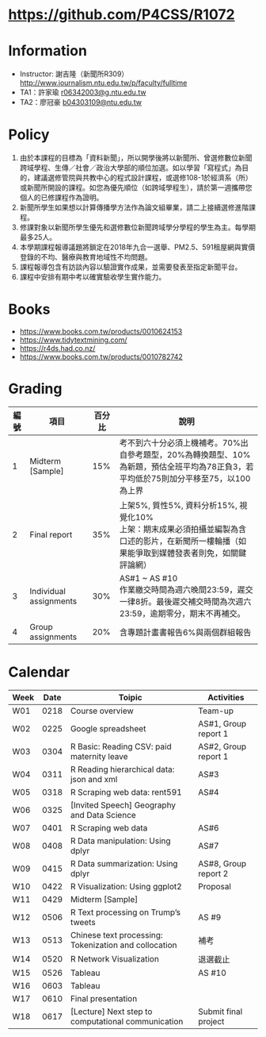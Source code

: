 # https://github.com/P4CSS/R1072

# Information
- Instructor: 謝吉隆（新聞所R309）http://www.journalism.ntu.edu.tw/p/faculty/fulltime
- TA1：許家瑜 r06342003@g.ntu.edu.tw
- TA2：廖冠豪 b04303109@ntu.edu.tw

# Policy
1. 由於本課程的目標為「資料新聞」，所以開學後將以新聞所、曾選修數位新聞跨域學程、生傳／社會／政治大學部的順位加選。如以學習「寫程式」為目的，建議選修管院與共教中心的程式設計課程，或選修108-1於經濟系（所）或新聞所開設的課程。如您為優先順位（如跨域學程生），請於第一週攜帶您個人的已修課程作為證明。
2. 新聞所學生如果想以計算傳播學方法作為論文組畢業，請二上接續選修進階課程。 
3. 修課對象以新聞所學生優先和選修數位新聞跨域學分學程的學生為主。每學期最多25人。 
4. 本學期課程報導議題將鎖定在2018年九合一選舉、PM2.5、591租屋網與實價登錄的不均、醫療與教育地域性不均問題。 
5. 課程報導包含有訪談內容以驗證實作成果，並需要發表至指定新聞平台。 
6. 課程中安排有期中考以確實驗收學生實作能力。

# Books
* https://www.books.com.tw/products/0010624153
* https://www.tidytextmining.com/
* https://r4ds.had.co.nz/
* https://www.books.com.tw/products/0010782742

# Grading
| 編號 | 項目                     | 百分比 | 說明                                                                                  |
| -- | ---------------------- | --- | ----------------------------------------------------------------------------------- |
| 1  | Midterm [Sample]       | 15% | 考不到六十分必須上機補考。70%出自參考題型，20%為轉換題型、10%為新題，預估全班平均為78正負3，若平均低於75則加分平移至75，以100為上界         |
| 2  | Final report           | 35% | 上架5%, 質性5%, 資料分析15%, 視覺化10%<br>上架：期末成果必須拍攝並編製為含口述的影片，在新聞所一樓輪播（如果能爭取到媒體發表者則免，如關鍵評論網） |
| 3  | Individual assignments | 30% | AS#1 ~ AS #10<br>作業繳交時間為週六晚間23:59，遲交一律8折。最後遲交補交時間為次週六23:59，逾期零分，期末不再補交。             |
| 4  | Group assignments      | 20% | 含專題計畫書報告6%與兩個群組報告                                                                   |

# Calendar
| Week | Date | Toipic                                                | Activities           |
| ---- | ---- | ----------------------------------------------------- | -------------------- |
| W01  | 0218 | Course overview                                       | Team-up              |
| W02  | 0225 | Google spreadsheet                                    | AS#1, Group report 1 |
| W03  | 0304 | R Basic: Reading CSV: paid maternity leave            | AS#2, Group report 1 |
| W04  | 0311 | R Reading hierarchical data: json and xml             | AS#3                 |
| W05  | 0318 | R Scraping web data: rent591                          | AS#4                 |
| W06  | 0325 | [Invited Speech] Geography and Data Science           |                      |
| W07  | 0401 | R Scraping web data                                   | AS#6                 |
| W08  | 0408 | R Data manipulation: Using dplyr                      | AS#7                 |
| W09  | 0415 | R Data summarization: Using dplyr                     | AS#8, Group report 2 |
| W10  | 0422 | R Visualization: Using ggplot2                        | Proposal             |
| W11  | 0429 | Midterm [Sample]                                      |                      |
| W12  | 0506 | R Text processing on Trump’s tweets                   | AS #9                |
| W13  | 0513 | Chinese text processing: Tokenization and collocation | 補考                   |
| W14  | 0520 | R Network Visualization                               | 退選截止                 |
| W15  | 0526 | Tableau                                               | AS #10               |
| W16  | 0603 | Tableau                                               |                      |
| W17  | 0610 | Final presentation                                    |                      |
| W18  | 0617 | [Lecture] Next step to computational communication    | Submit final project |



